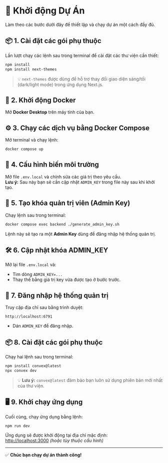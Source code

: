 # 🚀 Khởi động Dự Án

Làm theo các bước dưới đây để thiết lập và chạy dự án một cách đầy đủ.

## 📦 1. Cài đặt các gói phụ thuộc

Lần lượt chạy các lệnh sau trong terminal để cài đặt các thư viện cần thiết:

```bash
npm install
npm install next-themes
```

> 💡 `next-themes` được dùng để hỗ trợ thay đổi giao diện sáng/tối (dark/light mode) trong ứng dụng Next.js.

## 🐳 2. Khởi động Docker

Mở **Docker Desktop** trên máy tính của bạn.

## ⚙️ 3. Chạy các dịch vụ bằng Docker Compose

Mở terminal và chạy lệnh:

```bash
docker compose up
```

## 📝 4. Cấu hình biến môi trường

Mở file `.env.local` và chỉnh sửa các giá trị theo yêu cầu.  
**Lưu ý:** Sau này bạn sẽ cần cập nhật `ADMIN_KEY` trong file này sau khi khởi tạo.

## 🔑 5. Tạo khóa quản trị viên (Admin Key)

Chạy lệnh sau trong terminal:

```bash
docker compose exec backend ./generate_admin_key.sh
```

Lệnh này sẽ tạo ra một **Admin Key** dùng để đăng nhập hệ thống quản trị.

## 🛠️ 6. Cập nhật khóa ADMIN_KEY

Mở lại file `.env.local` và:

- Tìm dòng `ADMIN_KEY=...`
- Thay thế bằng giá trị key vừa được tạo ở bước trước.

## 🔐 7. Đăng nhập hệ thống quản trị

Truy cập địa chỉ sau bằng trình duyệt:

```
http://localhost:6791
```

- Dán `ADMIN_KEY` để đăng nhập.

## 📦 8. Cài đặt các gói phụ thuộc

Chạy hai lệnh sau trong terminal:

```bash
npm install convex@latest
npx convex dev
```

> 💡 **Lưu ý:** `convex@latest` đảm bảo bạn luôn sử dụng phiên bản mới nhất của thư viện.

## 🖥️ 9. Khởi chạy ứng dụng

Cuối cùng, chạy ứng dụng bằng lệnh:

```bash
npm run dev
```

Ứng dụng sẽ được khởi động tại địa chỉ mặc định:  
[http://localhost:3000](http://localhost:3000) *(hoặc tùy thuộc cấu hình)*

---

✅ **Chúc bạn chạy dự án thành công!**
